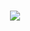 <h1 align="center">
  <a href="https://git.io/typing-svg">
    <img src="[![Typing SVG](https://readme-typing-svg.herokuapp.com?color=%23B900F7&center=true&vCenter=true&width=500&lines=Hello!+My+name+is+Matheus+Dominguez)](https://git.io/typing-svg)">
  </a>
</h1>
